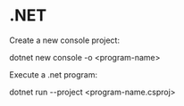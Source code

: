 # .NET

Create a new console project:

dotnet new console -o \<program-name\>


Execute a .net program:

dotnet run --project \<program-name.csproj\>
